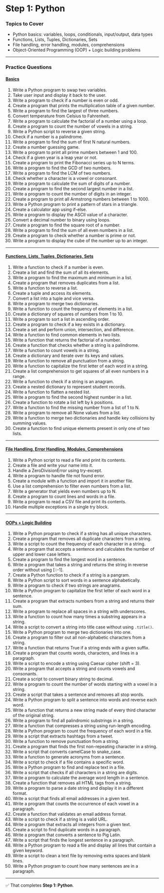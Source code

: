 # **Step 1: Python**

<!-- 📺 **Resource:** [Python Full Course (YouTube)](https://www.youtube.com/watch?v=_aWbUudZ5Yo) -->

### Topics to Cover

* Python basics: variables, loops, conditionals, input/output, data types
* Functions, Lists, Tuples, Dictionaries, Sets
* File handling, error handling, modules, comprehensions
* Object-Oriented Programming (OOP) + Logic building problems

---

### **Practice Questions**

#### [Basics](https://github.com/SonaniAkshit/Data-Science-Journey/blob/main/01Python/01Basics%20Problems%20with%20Solutions.ipynb)


1. Write a Python program to swap two variables.
2. Take user input and display it back to the user.
3. Write a program to check if a number is even or odd.
4. Create a program that prints the multiplication table of a given number.
5. Write a program to find the largest of three numbers.
6. Convert temperature from Celsius to Fahrenheit.
7. Write a program to calculate the factorial of a number using a loop.
8. Create a program to count the number of vowels in a string.
9. Write a Python script to reverse a given string.
10. Check if a number is a palindrome.
11. Write a program to find the sum of first N natural numbers.
12. Create a number guessing game.
13. Write a program to print all prime numbers between 1 and 100.
14. Check if a given year is a leap year or not.
15. Create a program to print the Fibonacci series up to N terms.
16. Write a program to find the GCD of two numbers.
17. Write a program to find the LCM of two numbers.
18. Check whether a character is a vowel or consonant.
19. Write a program to calculate the sum of digits of a number.
20. Create a program to find the second largest number in a list.
21. Write a program to count the number of digits in an integer.
22. Create a program to print all Armstrong numbers between 1 to 1000.
23. Write a Python program to print a pattern of stars in a triangle.
24. Create a calculator app using if-else.
25. Write a program to display the ASCII value of a character.
26. Convert a decimal number to binary using loops.
27. Create a program to find the square root of a number.
28. Write a program to find the sum of all even numbers in a list.
29. Create a program to check whether a number is prime or not.
30. Write a program to display the cube of the number up to an integer.

---

#### [Functions, Lists, Tuples, Dictionaries, Sets](https://github.com/SonaniAkshit/Data-Science-Journey/blob/main/01Python/02Functions%2C%20Lists%2C%20Tuples%2C%20Dictionaries%2C%20Sets%20Problems%20%26%20Solutions.ipynb)

1. Write a function to check if a number is even.
2. Create a list and find the sum of all its elements.
3. Write a program to find the maximum and minimum in a list.
4. Create a program that removes duplicates from a list.
5. Write a function to reverse a list.
6. Create a tuple and access its elements.
7. Convert a list into a tuple and vice versa.
8. Write a program to merge two dictionaries.
9. Write a function to count the frequency of elements in a list.
10. Create a dictionary of squares of numbers from 1 to 10.
11. Write a program to sort a list in ascending order.
12. Create a program to check if a key exists in a dictionary.
13. Create a set and perform union, intersection, and difference.
14. Write a function to find common elements in two lists.
15. Write a function that returns the factorial of a number.
16. Create a function that checks whether a string is a palindrome.
17. Write a function to count vowels in a string.
18. Create a dictionary and iterate over its keys and values.
19. Write a function to remove all punctuation from a string.
20. Write a function to capitalize the first letter of each word in a string.
21. Create a list comprehension to get squares of all even numbers in a range.
22. Write a function to check if a string is an anagram.
23. Create a nested dictionary to represent student records.
24. Write a function to flatten a nested list.
25. Write a program to find the second highest number in a list.
26. Create a function to rotate a list left by k positions.
27. Write a function to find the missing number from a list of 1 to N.
28. Write a program to remove all None values from a list.
29. Write a function to merge two dictionaries and handle key collisions by summing values.
30. Create a function to find unique elements present in only one of two lists.

---

#### [File Handling, Error Handling, Modules, Comprehensions](https://github.com/SonaniAkshit/Data-Science-Journey/blob/main/01Python/03File%20Handling%2C%20Error%20Handling%2C%20Modules%2C%20Comprehensions.ipynb) 

1. Write a Python script to read a file and print its contents.
2. Create a file and write your name into it.
3. Handle a ZeroDivisionError using try-except.
4. Write a program to handle file not found error.
5. Create a module with a function and import it in another file.
6. Use a list comprehension to filter even numbers from a list.
7. Write a generator that yields even numbers up to N.
8. Create a program to count lines and words in a file.
9. Write a program to read a CSV file and print its contents.
10. Handle multiple exceptions in a single try block.

---

#### [OOPs + Logic Building](https://github.com/SonaniAkshit/Data-Science-Journey/blob/main/01Python/04OOPs%20%2B%20Logic%20Building%20Problems%20%26%20Solutions.ipynb)

1. Write a Python program to check if a string has all unique characters.
2. Create a program that removes all duplicate characters from a string.
3. Write a script to count the frequency of each character in a string.
4. Write a program that accepts a sentence and calculates the number of upper and lower case letters.
5. Create a program to find the longest word in a sentence.
6. Write a program that takes a string and returns the string in reverse order without using \[::-1].
7. Create a Python function to check if a string is a pangram.
8. Write a Python script to sort words in a sentence alphabetically.
9. Write a program to check if two strings are anagrams.
10. Write a Python program to capitalize the first letter of each word in a sentence.
11. Create a program that extracts numbers from a string and returns their sum.
12. Write a program to replace all spaces in a string with underscores.
13. Write a function to count how many times a substring appears in a string.
14. Write a script to convert a string into title case without using `.title()`.
15. Write a Python program to merge two dictionaries into one.
16. Create a program to filter out all non-alphabetic characters from a string.
17. Write a function that returns True if a string ends with a given suffix.
18. Create a program that counts words, characters, and lines in a paragraph.
19. Write a script to encode a string using Caesar cipher (shift = 3).
20. Write a program that accepts a string and counts vowels and consonants.
21. Create a script to convert binary string to decimal.
22. Write a program to count the number of words starting with a vowel in a string.
23. Create a script that takes a sentence and removes all stop words.
24. Write a Python program to split a sentence into words and reverse each word.
25. Write a function that returns a new string made of every third character of the original string.
26. Write a program to find all palindromic substrings in a string.
27. Write a function that compresses a string using run-length encoding.
28. Write a Python program to count the frequency of each word in a file.
29. Write a script that extracts hashtags from a tweet.
30. Write a function to remove punctuation from a string.
31. Create a program that finds the first non-repeating character in a string.
32. Write a script that converts camelCase to snake\_case.
33. Write a function to generate acronyms from a sentence.
34. Write a script to check if a file contains a specific word.
35. Write a Python program to find and replace text in a file.
36. Write a script that checks if all characters in a string are digits.
37. Write a program to calculate the average word length in a sentence.
38. Create a function that removes all HTML tags from a string.
39. Write a program to parse a date string and display it in a different format.
40. Write a script that finds all email addresses in a given text.
41. Write a program that counts the occurrence of each vowel in a paragraph.
42. Create a function that validates an email address format.
43. Write a script to check if a string is a valid URL.
44. Write a program that extracts all integers from a given text.
45. Create a script to find duplicate words in a paragraph.
46. Write a program that converts a sentence to Pig Latin.
47. Write a script that finds the longest sentence in a paragraph.
48. Write a Python program to read a file and display all lines that contain a given keyword.
49. Write a script to clean a text file by removing extra spaces and blank lines.
50. Write a Python program to count how many sentences are in a paragraph.

---

✅ That completes **Step 1: Python**.